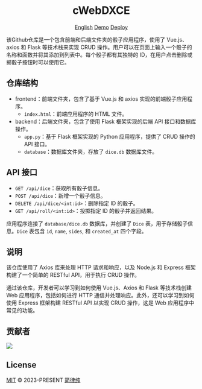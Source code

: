 <h1 align="center">
    cWebDXCE
</h1>

<p align="center">
  <a href="/README.md">English</a>
  <a href="">Demo</a>
  <a href="https://vercel.com/new/clone?repository-url=https://github.com/HsiangNianian/cWebDXCE" target="_blank">Deploy</a>
</p>

该Github仓库是一个包含前端和后端文件夹的骰子应用程序，使用了 Vue.js、axios 和 Flask 等技术栈来实现 CRUD 操作。用户可以在页面上输入一个骰子的名称和面数并将其添加到列表中。每个骰子都有其独特的 ID，在用户点击删除或掷骰子按钮时可以使用它。

仓库结构
-------

- frontend：前端文件夹，包含了基于 Vue.js 和 axios 实现的前端骰子应用程序。
  - `index.html`：前端应用程序的 HTML 文件。
- backend：后端文件夹，包含了使用 Flask 框架实现的后端 API 接口和数据库操作。
  - `app.py`：基于 Flask 框架实现的 Python 应用程序，提供了 CRUD 操作的 API 接口。
  - `database`：数据库文件夹，存放了 `dice.db` 数据库文件。

API 接口
--------

- `GET /api/dice`：获取所有骰子信息。
- `POST /api/dice`：新增一个骰子信息。
- `DELETE /api/dice/<int:id>`：删除指定 ID 的骰子。
- `GET /api/roll/<int:id>`：投掷指定 ID 的骰子并返回结果。

应用程序连接了 `database/dice.db` 数据库，并创建了 `Dice` 表，用于存储骰子信息。`Dice` 表包含 `id`, `name`, `sides`, 和 `created_at` 四个字段。

说明
----

该仓库使用了 Axios 库来处理 HTTP 请求和响应，以及 Node.js 和 Express 框架构建了一个简单的 RESTful API，用于执行 CRUD 操作。

通过该仓库，开发者可以学习到如何使用 Vue.js、Axios 和 Flask 等技术栈创建 Web 应用程序，包括如何进行 HTTP 通信并处理响应。此外，还可以学习到如何使用 Express 框架构建 RESTful API 以实现 CRUD 操作，这是 Web 应用程序中常见的功能。

贡献者
-----

<a href="https://github.com/HsiangNianian/cWebDXCE/graphs/contributors">
  <img src="https://contrib.rocks/image?repo=HsiangNianian/cWebDXCE" />
</a>

License
-------

[MIT](https://github.com/HsiangNianian/cWebDXCE/blob/main/LICENSE) © 2023-PRESENT [简律纯](https://github.com/HsiangNianian)
